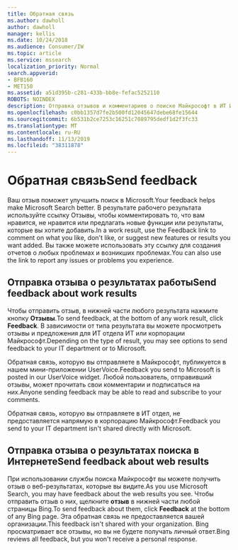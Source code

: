 ```yaml
---
title: Обратная связь
ms.author: dawholl
author: dawholl
manager: kellis
ms.date: 10/24/2018
ms.audience: Consumer/IW
ms.topic: article
ms.service: mssearch
localization_priority: Normal
search.appverid:
- BFB160
- MET150
ms.assetid: a51d395b-c281-433b-bb8e-fefac5252110
ROBOTS: NOINDEX
description: Отправка отзывов и комментариев о поиске Майкрософт в ИТ ИТ отделу или корпорации Майкрософт
ms.openlocfilehash: c0bb1357d7fe2b500fd12045647debe68fe15644
ms.sourcegitcommit: 6b531b2ce7253c16251c7089795dedf1d2f3fc33
ms.translationtype: MT
ms.contentlocale: ru-RU
ms.lasthandoff: 11/13/2019
ms.locfileid: "38311878"
---
```

# <a name="send-feedback"></a><span data-ttu-id="73e46-103">Обратная связь</span><span class="sxs-lookup"><span data-stu-id="73e46-103">Send feedback</span></span>

<span data-ttu-id="73e46-104">Ваш отзыв поможет улучшить поиск в Microsoft.</span><span class="sxs-lookup"><span data-stu-id="73e46-104">Your feedback helps make Microsoft Search better.</span></span> <span data-ttu-id="73e46-105">В результате рабочего результата используйте ссылку Отзывы, чтобы комментировать то, что вам нравится, не нравится или предлагать новые функции или результаты, которые вы хотите добавить.</span><span class="sxs-lookup"><span data-stu-id="73e46-105">In a work result, use the Feedback link to comment on what you like, don't like, or suggest new features or results you want added.</span></span> <span data-ttu-id="73e46-106">Вы также можете использовать эту ссылку для создания отчетов о любых проблемах и возникших проблемах.</span><span class="sxs-lookup"><span data-stu-id="73e46-106">You can also use the link to report any issues or problems you experience.</span></span>
  
## <a name="send-feedback-about-work-results"></a><span data-ttu-id="73e46-107">Отправка отзыва о результатах работы</span><span class="sxs-lookup"><span data-stu-id="73e46-107">Send feedback about work results</span></span>

<span data-ttu-id="73e46-108">Чтобы отправить отзыв, в нижней части любого результата нажмите кнопку **Отзывы**.</span><span class="sxs-lookup"><span data-stu-id="73e46-108">To send feedback, at the bottom of any work result, click **Feedback**.</span></span> <span data-ttu-id="73e46-109">В зависимости от типа результата вы можете просмотреть отзывы и предложения для ИТ отдела ИТ или корпорации Майкрософт.</span><span class="sxs-lookup"><span data-stu-id="73e46-109">Depending on the type of result, you may see options to send feedback to your IT department or to Microsoft.</span></span>
  
<span data-ttu-id="73e46-110">Обратная связь, которую вы отправляете в Майкрософт, публикуется в нашем мини-приложении UserVoice.</span><span class="sxs-lookup"><span data-stu-id="73e46-110">Feedback you send to Microsoft is posted in our UserVoice widget.</span></span> <span data-ttu-id="73e46-111">Любой пользователь, отправивший отзывы, может прочитать свои комментарии и подписаться на них.</span><span class="sxs-lookup"><span data-stu-id="73e46-111">Anyone sending feedback may be able to read and subscribe to your comments.</span></span>
  
<span data-ttu-id="73e46-112">Обратная связь, которую вы отправляете в ИТ отдел, не предоставляется напрямую в корпорацию Майкрософт.</span><span class="sxs-lookup"><span data-stu-id="73e46-112">Feedback you send to your IT department isn't shared directly with Microsoft.</span></span>
  
## <a name="send-feedback-about-web-results"></a><span data-ttu-id="73e46-113">Отправка отзыва о результатах поиска в Интернете</span><span class="sxs-lookup"><span data-stu-id="73e46-113">Send feedback about web results</span></span>

<span data-ttu-id="73e46-114">При использовании службы поиска Майкрософт вы можете получить отзыв о веб-результатах, которые вы видите.</span><span class="sxs-lookup"><span data-stu-id="73e46-114">As you use Microsoft Search, you may have feedback about the web results you see.</span></span> <span data-ttu-id="73e46-115">Чтобы отправить отзыв о них, щелкните **отзыв** в нижней части любой страницы Bing.</span><span class="sxs-lookup"><span data-stu-id="73e46-115">To send feedback about them, click **Feedback** at the bottom of any Bing page.</span></span> <span data-ttu-id="73e46-116">Эта обратная связь не предоставляется вашей организации.</span><span class="sxs-lookup"><span data-stu-id="73e46-116">This feedback isn't shared with your organization.</span></span> <span data-ttu-id="73e46-117">Bing просматривает все отзывы, но вы не будете получать личный ответ.</span><span class="sxs-lookup"><span data-stu-id="73e46-117">Bing reviews all feedback, but you won't receive a personal response.</span></span> 

  

